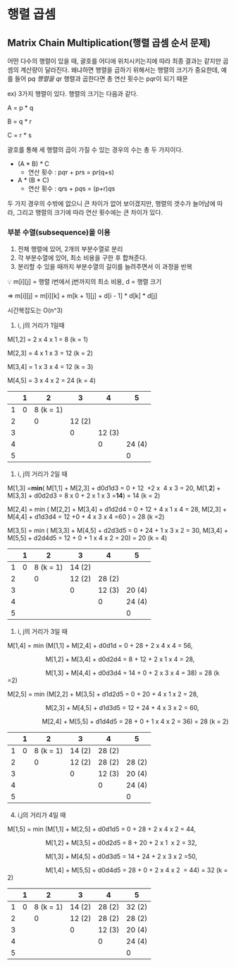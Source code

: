 # 행렬 곱셈

## ****Matrix Chain Multiplication(행렬 곱셈 순서 문제)****

어떤 다수의 행렬이 있을 때, 괄호를 어디에 위치시키는지에 따라 최종 결과는 같지만 곱셈의 계산량이 달라진다. 왜냐하면 행렬을 곱하기 위해서는 행렬의 크기가 중요한데, 예를 들어 p*q 행렬을 q*r 행렬과 곱한다면 총 연산 횟수는 p*q*r이 되기 때문 

ex) 3가지 행렬이 있다. 행렬의 크기는 다음과 같다.

A = p * q

B = q * r

C = r * s

괄호를 통해 세 행렬의 곱이 가질 수 있는 경우의 수는 총 두 가지이다.

- (A * B) * C
    - 연산 횟수 : p*q*r + p*r*s = p*r*(q+s)
- A * (B * C)
    - 연산 횟수 : q*r*s + p*q*s = (p+r)*q*s

두 가지 경우의 수밖에 없으니 큰 차이가 없어 보이겠지만, 행렬의 갯수가 늘어남에 따라, 그리고 행렬의 크기에 따라 연산 횟수에는 큰 차이가 있다. 

### 부분 수열(subsequence)을 이용

1. 전체 행렬에 있어, 2개의 부분수열로 분리
2. 각 부분수열에 있어, 최소 비용을 구한 후 합쳐준다.
3. 분리할 수 있을 때까지 부분수열의 길이를 늘려주면서 이 과정을 반복

<aside>
💡 m[i][j] = 행렬 i번에서 j번까지의 최소 비용, d = 행렬 크기

=> m[i][j] = m[i][k] + m[k + 1][j] + d[i - 1] * d[k] * d[j]

</aside>

시간복잡도는 O(n^3)

1. i, j의 거리가 1일때

M[1,2] = 2 x 4 x 1 = 8 (k = 1)

M[2,3] = 4 x 1 x 3 = 12 (k = 2)

M[3,4] = 1 x 3 x 4 = 12 (k = 3)

M[4,5] = 3 x 4 x 2 = 24 (k = 4)

|  | 1 | 2 | 3 | 4 | 5 |
| --- | --- | --- | --- | --- | --- |
| 1 | 0 | 8 (k = 1) |  |  |  |
| 2 |  | 0 | 12 (2) |  |  |
| 3 |  |  | 0 | 12 (3) |  |
| 4 |  |  |  | 0 | 24 (4) |
| 5 |  |  |  |  | 0 |

1. i, j의 거리가 2일 때

M[1,3] =**min**( M[1,1] + M[2,3] + d0d1d3 = 0 + 12  +2 x  4 x 3 = 20, M[1,**2**] + M[3,3] + d0d2d3 = 8 x 0 + 2 x 1 x 3 =**14**) = 14 (k = 2)

M[2,4] = min ( M[2,2] + M[3,4] + d1d2d4 = 0 + 12 + 4 x 1 x 4 = 28, M[2,3] + M[4,4] + d1d3d4 = 12 +0 + 4 x 3 x 4 =60 ) = 28 (k =2)

M[3,5] = min ( M[3,3] + M[4,5] + d2d3d5 = 0 + 24 + 1 x 3 x 2 = 30, M[3,4] + M[5,5] + d2d4d5 = 12 + 0 + 1 x 4 x 2 = 20) = 20 (k = 4)

|  | 1 | 2 | 3 | 4 | 5 |
| --- | --- | --- | --- | --- | --- |
| 1 | 0 | 8 (k = 1) | 14 (2) |  |  |
| 2 |  | 0 | 12 (2) | 28 (2) |  |
| 3 |  |  | 0 | 12 (3) | 20 (4) |
| 4 |  |  |  | 0 | 24 (4) |
| 5 |  |  |  |  | 0 |
1. i, j의 거리가 3일 때

M[1,4] = min (M[1,1] + M[2,4] + d0d1d = 0 + 28 + 2 x 4 x 4 = 56,

                      M[1,2] + M[3,4] + d0d2d4 = 8 + 12 + 2 x 1 x 4 = 28,

                      M[1,3] + M[4,4] + d0d3d4 = 14 + 0 + 2 x 3 x 4 = 38) = 28 (k =2)

M[2,5] = min (M[2,2] + M[3,5] + d1d2d5 = 0 + 20 + 4 x 1 x 2 = 28,

                      M[2,3] + M[4,5] + d1d3d5 = 12 + 24 + 4 x 3 x 2 = 60, 

                      M[2,4] + M[5,5] + d1d4d5 = 28 + 0 + 1 x 4 x 2 = 36) = 28 (k = 2)

|  | 1 | 2 | 3 | 4 | 5 |
| --- | --- | --- | --- | --- | --- |
| 1 | 0 | 8 (k = 1) | 14 (2) | 28 (2) |  |
| 2 |  | 0 | 12 (2) | 28 (2) | 28 (2) |
| 3 |  |  | 0 | 12 (3) | 20 (4) |
| 4 |  |  |  | 0 | 24 (4) |
| 5 |  |  |  |  | 0 |

4. i,j의 거리가 4일 때

M[1,5] = min (M[1,1] + M[2,5] + d0d1d5 = 0 + 28 + 2 x 4 x 2 = 44,

                      M[1,2] + M[3,5] + d0d2d5 = 8 + 20 + 2 x 1  x 2 = 32,

                      M[1,3] + M[4,5] + d0d3d5 = 14 + 24 + 2 x 3 x 2 =50,

                      M[1,4] + M[5,5] + d0d4d5 = 28 + 0 + 2 x 4 x 2  = 44) = 32 (k = 2)

|  | 1 | 2 | 3 | 4 | 5 |
| --- | --- | --- | --- | --- | --- |
| 1 | 0 | 8 (k = 1) | 14 (2) | 28 (2) | 32 (2) |
| 2 |  | 0 | 12 (2) | 28 (2) | 28 (2) |
| 3 |  |  | 0 | 12 (3) | 20 (4) |
| 4 |  |  |  | 0 | 24 (4) |
| 5 |  |  |  |  | 0 |